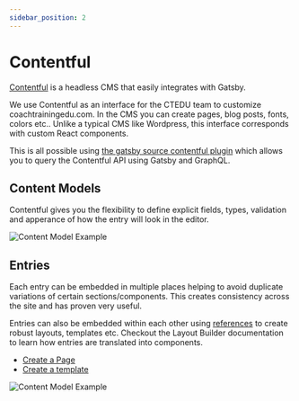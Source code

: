 ```yaml
---
sidebar_position: 2
---
```


# Contentful
[Contentful](https://www.contentful.com/) is a headless CMS that easily integrates with Gatsby.

We use Contentful as an interface for the CTEDU team to customize coachtrainingedu.com. In the CMS you can create pages, blog posts, fonts, colors etc..
Unlike a typical CMS like Wordpress, this interface corresponds with custom React components.

This is all possible using [the gatsby source contentful plugin](https://www.gatsbyjs.com/plugins/gatsby-source-contentful/) which allows you to query the Contentful API using Gatsby and GraphQL.

## Content Models
Contentful gives you the flexibility to define explicit fields, types, validation and apperance of how the entry will look in the editor. 
<!-- Here is an example of a the page content model.  -->

![Content Model Example](/img/content-model-example.png)

## Entries
Each entry can be embedded in multiple places helping to avoid duplicate variations of certain sections/components. This creates consistency across the site and has proven very useful.

Entries can also be embedded within each other using [references](https://www.contentful.com/help/references/) to create robust layouts, templates etc. Checkout the Layout Builder documentation to learn how entries are translated into components.

- [Create a Page](/Layout%20Builder/Pages)
- [Create a template](/Layout%20Builder/Templates)

<!-- - Create a page -->

![Content Model Example](/img/content-model-example-6.png)